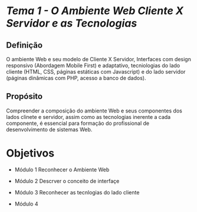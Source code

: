 # *Tema 1 - O Ambiente Web Cliente X Servidor e as Tecnologias*

## Definição 

  O ambiente Web e seu modelo de Cliente X Servidor, Interfaces com design responsivo (Abordagem Mobile First) e adaptativo, 
  tecniologias do lado cliente (HTML, CSS, páginas estáticas com Javascript) e do lado servidor (páginas dinâmicas com PHP, 
  acesso a banco de dados).
  
## Propósito

  Compreender a composição do ambiente Web e seus componentes dos lados clinete e servidor, assim como as tecnologias inerente 
  a cada componente, é essencial para formação do profissional de desenvolvimento de sistemas Web.
  
# Objetivos

  - Módulo 1
      Reconhecer o Ambiente Web
      
  - Módulo 2
      Descrver o conceito de interfaçe
      
  - Módulo 3
      Reconhecer as tecnlogias do lado cliente 
      
  - Módulo 4
  


